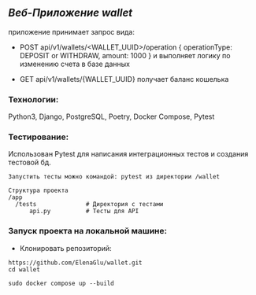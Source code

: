 ## _Веб-Приложение wallet_

приложение принимает запрос вида:

- POST api/v1/wallets/<WALLET_UUID>/operation
{
operationType: DEPOSIT or WITHDRAW,
amount: 1000
}
и выполняет логику по изменению счета в базе данных

- GET api/v1/wallets/{WALLET_UUID}
получает баланс кошелька


### Технологии:

Python3, Django, PostgreSQL, Poetry, Docker Compose, Pytest

### Тестирование:

Использован Pytest для написания интеграционных тестов и создания тестовой бд.

```
Запустить тесты можно командой: pytest из директории /wallet

Структура проекта
/app
  /tests              # Директория с тестами
      api.py          # Тесты для API
```

### Запуск проекта на локальной машине:

- Клонировать репозиторий:
```
https://github.com/ElenaGlu/wallet.git
cd wallet
```
```
sudo docker compose up --build
```
